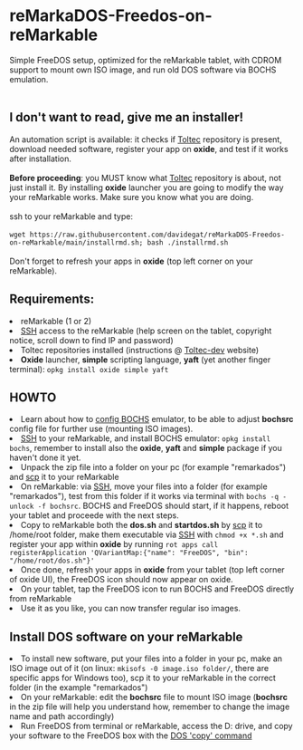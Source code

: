 # reMarkaDOS-Freedos-on-reMarkable
Simple FreeDOS setup, optimized for the reMarkable tablet, with CDROM support to mount own ISO image, and run old DOS software via BOCHS emulation.<br>
<br>
<h2>I don't want to read, give me an installer!</h2>
An automation script is available: it checks if <a href="https://toltec-dev.org/">Toltec</a> repository is present, download needed software, register your app on <b>oxide</b>, and test if it works after installation.<br><br><b>Before proceeding</b>: you MUST know what <a href="https://toltec-dev.org/">Toltec</a> repository is about, not just install it. By installing <b>oxide</b> launcher you are going to modify the way your reMarkable works. Make sure you know what you are doing.<br><br>
ssh to your reMarkable and type:<br><br>
<code>wget https://raw.githubusercontent.com/davidegat/reMarkaDOS-Freedos-on-reMarkable/main/installrmd.sh; bash ./installrmd.sh</code><br><br>
Don't forget to refresh your apps in <b>oxide</b> (top left corner on your reMarkable).
<h2>Requirements:</h2>
<li>reMarkable (1 or 2)
<li><a href="https://man7.org/linux/man-pages/man1/ssh.1.html">SSH</a> access to the reMarkable (help screen on the tablet, copyright notice, scroll down to find IP and password)
<li>Toltec repositories installed (instructions @ <a href="https://toltec-dev.org/">Toltec-dev</a> website)
<li><b>Oxide</b> launcher, <b>simple</b> scripting language, <b>yaft</b> (yet another finger terminal): <code>opkg install oxide simple yaft</code>
<h2>HOWTO</h2>
<li>Learn about how to <a href="https://bochs.sourceforge.io/doc/docbook/user/bochsrc.html">config BOCHS</a> emulator, to be able to adjust <b>bochsrc</b> config file for further use (mounting ISO images).
<li><a href="https://man7.org/linux/man-pages/man1/ssh.1.html">SSH</a> to your reMarkable, and install BOCHS emulator: <code>opkg install bochs</code>, remember to install also the <b>oxide</b>, <b>yaft</b> and <b>simple</b> package if you haven't done it yet.
<li>Unpack the zip file into a folder on your pc (for example "remarkados") and <a href="https://linux.die.net/man/1/scp">scp</a> it to your reMarkable
<li>On reMarkable: via <a href="https://man7.org/linux/man-pages/man1/ssh.1.html">SSH</a>, move your files into a folder (for example "remarkados"), test from this folder if it works via terminal with <code>bochs -q -unlock -f bochsrc</code>. BOCHS and FreeDOS should start, if it happens, reboot your tablet and proceede with the next steps.
<li>Copy to reMarkable both the <b>dos.sh</b> and <b>startdos.sh</b> by <a href="https://linux.die.net/man/1/scp">scp</a> it to /home/root folder, make them executable via <a href="https://man7.org/linux/man-pages/man1/ssh.1.html">SSH</a> with <code>chmod +x *.sh</code> and register your app within <b>oxide</b> by running <code>rot apps call registerApplication 'QVariantMap:{"name": "FreeDOS", "bin": "/home/root/dos.sh"}'</code>
<li>Once done, refresh your apps in <b>oxide</b> from your tablet (top left corner of oxide UI), the FreeDOS icon should now appear on oxide.
<li>On your tablet, tap the FreeDOS icon to run BOCHS and FreeDOS directly from reMarkable
<li>Use it as you like, you can now transfer regular iso images.
  <h2>Install DOS software on your reMarkable</h2>
<li>To install new software, put your files into a folder in your pc, make an ISO image out of it (on linux: <code>mkisofs -0 image.iso folder/</code>, there are specific apps for Windows too), scp it to your reMarkable in the correct folder (in the example "remarkados")
<li>On your reMarkable: edit the <b>bochsrc</b> file to mount ISO image (<b>bochsrc</b> in the zip file will help you understand how, remember to change the image name and path accordingly)
<li>Run FreeDOS from terminal or reMarkable, access the D: drive, and copy your software to the FreeDOS box with the <a href="https://home.csulb.edu/~murdock/copy.html">DOS 'copy' command</a>

